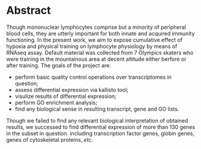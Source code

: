 # Abstract
Though mononuclear lymphocytes comprise but a minority of peripheral blood cells, they are utterly important for both innate and acquired immunity functioning. In the present work, we aim to expose cumulative effect of hypoxia and physical training on lymphocyte physiology by means of RNAseq assay. Default material was collected from 7 Olympics skaters who were training in the mountainous area at decent altitude either berfore or after training. The goals of the project are:
- perform basic quality control operations over transcriptomes in question; 
- assess differential expression via kallisto tool; 
- visulize results of differential expression; 
- perform GO enrichment analysis; 
- find any biological sense in resulting transcript, gene and GO lists.

Though we failed to find any relevant biological interpretation of obtained results, we successed to find differential expression of more than 130 genes in the subset in question. including transcription factor genes, globin genes, genes of cytoskeletal proteins, *etc*.
